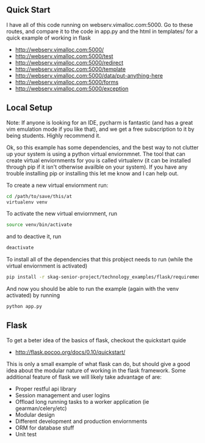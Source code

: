 Quick Start
-----------
I have all of this code running on webserv.vimalloc.com:5000. Go to these
routes, and compare it to the code in app.py and the html in templates/ for
a quick example of working in flask

* http://webserv.vimalloc.com:5000/
* http://webserv.vimalloc.com:5000/test
* http://webserv.vimalloc.com:5000/redirect
* http://webserv.vimalloc.com:5000/template
* http://webserv.vimalloc.com:5000/data/put-anything-here
* http://webserv.vimalloc.com:5000/forms
* http://webserv.vimalloc.com:5000/exception


Local Setup
------------
Note: If anyone is looking for an IDE, pycharm is fantastic (and has a great vim
emulation mode if you like that), and we get a free subscription to it by being
students. Highly recommend it.

Ok, so this example has some dependencies, and the best way to not clutter up
your system is using a python virtual enviornmnet. The tool that can create
virtual enviornments for you is called virtualenv (it can be installed through
pip if it isn't otherwise availble on your system). If you have any trouble
installing pip or installing this let me know and I can help out.

To create a new virtual enviornment run:
```bash
cd /path/to/save/this/at
virtualenv venv
```

To activate the new virtual enviornment, run
```bash
source venv/bin/activate
```

and to deactive it, run
```bash
deactivate
```

To install all of the dependencies that this probject needs to run (while the
virtual enviornment is activated)
```bash
pip install -r skag-senior-project/technology_examples/flask/requirements.txt
```

And now you should be able to run the example (again with the venv activated) by running
```bash
python app.py
```

Flask
-----
To get a beter idea of the basics of flask, checkout the quickstart quide
* http://flask.pocoo.org/docs/0.10/quickstart/

This is only a small example of what flask can do, but should give a good idea
about the modular nature of working in the flask framework. Some additional
feature of flask we will likely take advantage of are:

* Proper restful api library
* Session management and user logins
* Offload long running tasks to a worker application (ie gearman/celery/etc)
* Modular design
* Different development and production enviornments
* ORM for database stuff
* Unit test
